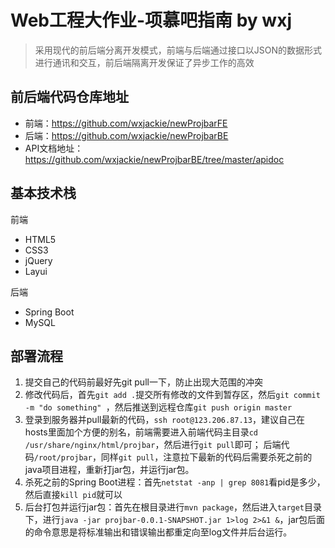 # Web工程大作业-项慕吧指南 by wxj
> 采用现代的前后端分离开发模式，前端与后端通过接口以JSON的数据形式进行通讯和交互，前后端隔离开发保证了异步工作的高效

## 前后端代码仓库地址
- 前端：https://github.com/wxjackie/newProjbarFE
- 后端：https://github.com/wxjackie/newProjbarBE
- API文档地址：https://github.com/wxjackie/newProjbarBE/tree/master/apidoc

## 基本技术栈

前端
- HTML5
- CSS3
- jQuery
- Layui

后端
- Spring Boot
- MySQL

## 部署流程
1. 提交自己的代码前最好先git pull一下，防止出现大范围的冲突
2. 修改代码后，首先`git add .`提交所有修改的文件到暂存区，然后`git commit -m "do something" `，然后推送到远程仓库`git push origin master`
3. 登录到服务器并pull最新的代码，`ssh root@123.206.87.13`，建议自己在hosts里面加个方便的别名，前端需要进入前端代码主目录`cd /usr/share/nginx/html/projbar`，然后进行`git pull`即可；
后端代码`/root/projbar`，同样`git pull`，注意拉下最新的代码后需要杀死之前的java项目进程，重新打jar包，并运行jar包。
4. 杀死之前的Spring Boot进程：首先`netstat -anp | grep 8081`看pid是多少，然后直接`kill pid`就可以
5. 后台打包并运行jar包：首先在根目录进行`mvn package`，然后进入`target`目录下，进行`java -jar projbar-0.0.1-SNAPSHOT.jar 1>log 2>&1 &`，jar包后面的命令意思是将标准输出和错误输出都重定向至log文件并后台运行。
